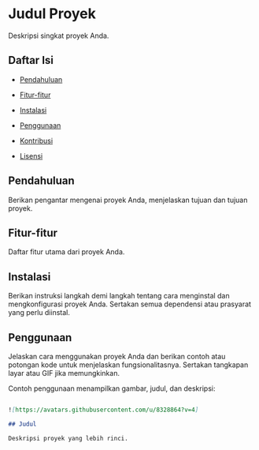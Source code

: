 # Judul Proyek

Deskripsi singkat proyek Anda.

## Daftar Isi

- [Pendahuluan](#pendahuluan)

- [Fitur-fitur](#fitur-fitur)

- [Instalasi](#instalasi)

- [Penggunaan](#penggunaan)

- [Kontribusi](#kontribusi)

- [Lisensi](#lisensi)

## Pendahuluan

Berikan pengantar mengenai proyek Anda, menjelaskan tujuan dan tujuan proyek.

## Fitur-fitur

Daftar fitur utama dari proyek Anda.

## Instalasi

Berikan instruksi langkah demi langkah tentang cara menginstal dan mengkonfigurasi proyek Anda. Sertakan semua dependensi atau prasyarat yang perlu diinstal.

## Penggunaan

Jelaskan cara menggunakan proyek Anda dan berikan contoh atau potongan kode untuk menjelaskan fungsionalitasnya. Sertakan tangkapan layar atau GIF jika memungkinkan.

Contoh penggunaan menampilkan gambar, judul, dan deskripsi:

```markdown

![https://avatars.githubusercontent.com/u/8328864?v=4]

## Judul

Deskripsi proyek yang lebih rinci.

